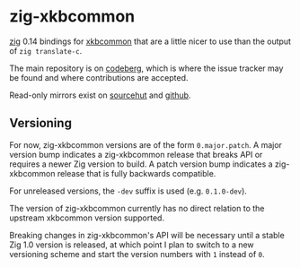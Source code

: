 # zig-xkbcommon

[zig](https://ziglang.org/) 0.14 bindings for
[xkbcommon](https://xkbcommon.org) that are a little
nicer to use than the output of `zig translate-c`.

The main repository is on [codeberg](https://codeberg.org/ifreund/zig-xkbcommon),
which is where the issue tracker may be found and where contributions are accepted.

Read-only mirrors exist on [sourcehut](https://git.sr.ht/~ifreund/zig-xkbcommon)
and [github](https://github.com/ifreund/zig-xkbcommon).

## Versioning

For now, zig-xkbcommon versions are of the form `0.major.patch`. A major version
bump indicates a zig-xkbcommon release that breaks API or requires a newer Zig
version to build. A patch version bump indicates a zig-xkbcommon release that is
fully backwards compatible.

For unreleased versions, the `-dev` suffix is used (e.g. `0.1.0-dev`).

The version of zig-xkbcommon currently has no direct relation to the upstream
xkbcommon version supported.

Breaking changes in zig-xkbcommon's API will be necessary until a stable Zig 1.0
version is released, at which point I plan to switch to a new versioning scheme
and start the version numbers with `1` instead of `0`.
